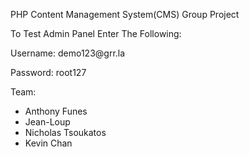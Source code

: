 PHP Content Management System(CMS) Group Project

To Test Admin Panel Enter The Following:

<p> Username: demo123@grr.la </p>

Password: root127

Team:

- Anthony Funes
- Jean-Loup
- Nicholas Tsoukatos 
- Kevin Chan
